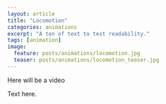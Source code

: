 ```yaml
---
layout: article
title: "Locomotion"
categories: animations
excerpt: "A ton of text to test readability."
tags: [animation]
image:
  feature: posts/animations/locomotion.jpg
  teaser: posts/animations/locomotion_teaser.jpg
---
```


Here will be a video

Text here.
